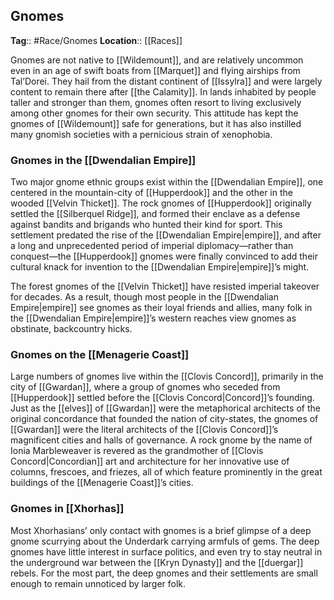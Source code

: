 ## Gnomes
**Tag**:: #Race/Gnomes
**Location**:: [[Races]]

Gnomes are not native to [[Wildemount]], and are relatively uncommon even in an age of swift boats from [[Marquet]] and flying airships from Tal’Dorei. They hail from the distant continent of [[Issylra]] and were largely content to remain there after [[the Calamity]]. In lands inhabited by people taller and stronger than them, gnomes often resort to living exclusively among other gnomes for their own security. This attitude has kept the gnomes of [[Wildemount]] safe for generations, but it has also instilled many gnomish societies with a pernicious strain of xenophobia.

### Gnomes in the [[Dwendalian Empire]]

Two major gnome ethnic groups exist within the [[Dwendalian Empire]], one centered in the mountain-city of [[Hupperdook]] and the other in the wooded [[Velvin Thicket]]. The rock gnomes of [[Hupperdook]] originally settled the [[Silberquel Ridge]], and formed their enclave as a defense against bandits and brigands who hunted their kind for sport. This settlement predated the rise of the [[Dwendalian Empire|empire]], and after a long and unprecedented period of imperial diplomacy—rather than conquest—the [[Hupperdook]] gnomes were finally convinced to add their cultural knack for invention to the [[Dwendalian Empire|empire]]’s might.

The forest gnomes of the [[Velvin Thicket]] have resisted imperial takeover for decades. As a result, though most people in the [[Dwendalian Empire|empire]] see gnomes as their loyal friends and allies, many folk in the [[Dwendalian Empire|empire]]’s western reaches view gnomes as obstinate, backcountry hicks.

### Gnomes on the [[Menagerie Coast]]

Large numbers of gnomes live within the [[Clovis Concord]], primarily in the city of [[Gwardan]], where a group of gnomes who seceded from [[Hupperdook]] settled before the [[Clovis Concord|Concord]]’s founding. Just as the [[elves]] of [[Gwardan]] were the metaphorical architects of the original concordance that founded the nation of city-states, the gnomes of [[Gwardan]] were the literal architects of the [[Clovis Concord]]’s magnificent cities and halls of governance. A rock gnome by the name of Ionia Marbleweaver is revered as the grandmother of [[Clovis Concord|Concordian]] art and architecture for her innovative use of columns, frescoes, and friezes, all of which feature prominently in the great buildings of the [[Menagerie Coast]]’s cities.

### Gnomes in [[Xhorhas]]

Most Xhorhasians’ only contact with gnomes is a brief glimpse of a deep gnome scurrying about the Underdark carrying armfuls of gems. The deep gnomes have little interest in surface politics, and even try to stay neutral in the underground war between the [[Kryn Dynasty]] and the [[duergar]] rebels. For the most part, the deep gnomes and their settlements are small enough to remain unnoticed by larger folk.